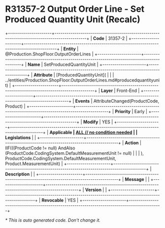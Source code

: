 ﻿---
erp.type: front-end-business-rule
erp.entity: Production.ShopFloor.OutputOrderLines
---

# R31357-2 Output Order Line - Set Produced Quantity Unit (Recalc)
+----------------------+----------------------------------------------------------------------------------------------+
| **Code**             | 31357-2                                                                                      |
+----------------------+----------------------------------------------------------------------------------------------+
| **Entity**           | @Production.ShopFloor.OutputOrderLines                                                       |
+----------------------+----------------------------------------------------------------------------------------------+
| **Name**             | SetProducedQuantityUnit                                                                      |
+----------------------+----------------------------------------------------------------------------------------------+
| **Attribute**        | [ProducedQuantityUnit](                                                                      |
|                      | ../entities/Production.ShopFloor.OutputOrderLines.md#producedquantityunit)                   |
+----------------------+----------------------------------------------------------------------------------------------+
| **Layer**            | Front-End                                                                                    |
+----------------------+----------------------------------------------------------------------------------------------+
| **Events**           | AttributeChanged(ProductCode, Product)                                                       |
+----------------------+----------------------------------------------------------------------------------------------+
| **Priority**         | Early                                                                                        |
+----------------------+----------------------------------------------------------------------------------------------+
| **Modify**           | YES                                                                                          |
+----------------------+----------------------------------------------------------------------------------------------+
| **Applicable         | [ALL // no condition needed](xref:applicable-legislations)                                   |
| Legislations**       |                                                                                              |
+----------------------+----------------------------------------------------------------------------------------------+
| **Action**           | IIF(((ProductCode != null) AndAlso (ProductCode.CodingSystem.DefaultMeasurementUnit != null) |
|                      | ), ProductCode.CodingSystem.DefaultMeasurementUnit, Product.MeasurementUnit)                 |
+----------------------+----------------------------------------------------------------------------------------------+
| **Description**      |                                                                                              |
+----------------------+----------------------------------------------------------------------------------------------+
| **Message**          |                                                                                              |
+----------------------+----------------------------------------------------------------------------------------------+
| **Version**          |                                                                                              |
+----------------------+----------------------------------------------------------------------------------------------+
| **Revocable**        | YES                                                                                          |
+----------------------+----------------------------------------------------------------------------------------------+

*\* This is auto generated code. Don't change it.*
